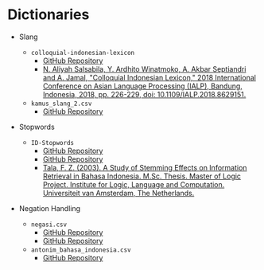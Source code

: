 # Dictionaries

- Slang

  - `colloquial-indonesian-lexicon`
    - [GitHub Repository](https://github.com/nasalsabila/kamus-alay)
    - [N. Aliyah Salsabila, Y. Ardhito Winatmoko, A. Akbar Septiandri and A. Jamal, "Colloquial Indonesian Lexicon," 2018 International Conference on Asian Language Processing (IALP), Bandung, Indonesia, 2018, pp. 226-229, doi: 10.1109/IALP.2018.8629151.](https://ieeexplore.ieee.org/abstract/document/8629151)
  - `kamus_slang_2.csv`
    - [GitHub Repository](https://github.com/ramaprakoso/analisis-sentimen/blob/master/kamus/kbba.txt)

- Stopwords

  - `ID-Stopwords`
    - [GitHub Repository](https://github.com/masdevid/ID-Stopwords)
    - [GitHub Repository](https://github.com/stopwords-iso/stopwords-id)
    - [Tala, F. Z. (2003). A Study of Stemming Effects on Information Retrieval in Bahasa Indonesia. M.Sc. Thesis. Master of Logic Project. Institute for Logic, Language and Computation. Universiteit van Amsterdam, The Netherlands.](https://www.semanticscholar.org/paper/A-Study-of-Stemming-Effects-on-Information-in-Tala/8ed9c7d54fd3f0b1ce3815b2eca82147b771ca8f)

- Negation Handling
  - `negasi.csv`
    - [GitHub Repository](https://github.com/OkaDarmayasa/review)
    - [GitHub Repository](https://github.com/masdevid/sentistrength_id/blob/master/negatingword.txt)
  - `antonim_bahasa_indonesia.csv`
    - [GitHub Repository](https://github.com/OkaDarmayasa/review/blob/main/Dataset/antonim_bahasa_indonesia.csv)
